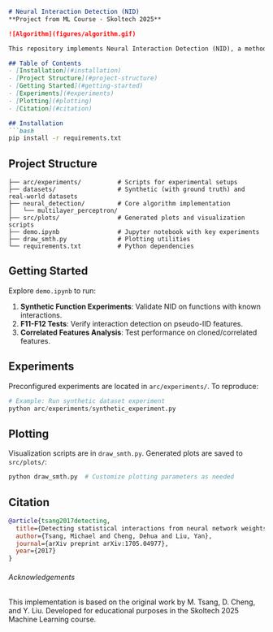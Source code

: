 ```markdown
# Neural Interaction Detection (NID) 
**Project from ML Course - Skoltech 2025**

![Algorithm](figures/algorithm.gif)

This repository implements Neural Interaction Detection (NID), a method to detect statistical interactions from neural network weights, based on the ICLR 2018 paper by Tsang et al. [[PDF]](https://openreview.net/pdf?id=ByOfBggRZ)

## Table of Contents
- [Installation](#installation)
- [Project Structure](#project-structure)
- [Getting Started](#getting-started)
- [Experiments](#experiments)
- [Plotting](#plotting)
- [Citation](#citation)

## Installation
```bash
pip install -r requirements.txt
```

## Project Structure
```
├── arc/experiments/          # Scripts for experimental setups
├── datasets/                 # Synthetic (with ground truth) and real-world datasets
├── neural_detection/         # Core algorithm implementation
│   └── multilayer_perceptron/
├── src/plots/                # Generated plots and visualization scripts
├── demo.ipynb                # Jupyter notebook with key experiments
├── draw_smth.py              # Plotting utilities
└── requirements.txt          # Python dependencies
```

## Getting Started
Explore `demo.ipynb` to run:
1. **Synthetic Function Experiments**: Validate NID on functions with known interactions.
2. **F11-F12 Tests**: Verify interaction detection on pseudo-IID features.
3. **Correlated Features Analysis**: Test performance on cloned/correlated features.

## Experiments
Preconfigured experiments are located in `arc/experiments/`. To reproduce:
```python
# Example: Run synthetic dataset experiment
python arc/experiments/synthetic_experiment.py
```

## Plotting
Visualization scripts are in `draw_smth.py`. Generated plots are saved to `src/plots/`:
```python
python draw_smth.py  # Customize plotting parameters as needed
```

## Citation
```bibtex
@article{tsang2017detecting,
  title={Detecting statistical interactions from neural network weights},
  author={Tsang, Michael and Cheng, Dehua and Liu, Yan},
  journal={arXiv preprint arXiv:1705.04977},
  year={2017}
}
```


###### Acknowledgements
This implementation is based on the original work by M. Tsang, D. Cheng, and Y. Liu. Developed for educational purposes in the Skoltech 2025 Machine Learning course.
```
